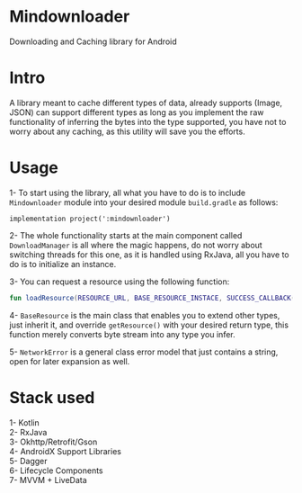 # Mindownloader
Downloading and Caching library for Android

# Intro
A library meant to cache different types of data, already supports (Image, JSON) can support different types as long as you implement the raw functionality of inferring the bytes into the type supported, you have not to worry about any caching, as this utility will save you the efforts.

# Usage
1- To start using the library, all what you have to do is to include `Mindownloader` module into your desired module `build.gradle` as follows:
```
implementation project(':mindownloader')
```

2- The whole functionality starts at the main component called `DownloadManager` is all where the magic happens, do not worry about switching threads for this one, as it is handled using RxJava, all you have to do is to initialize an instance.

3- You can request a resource using the following function:
```kotlin
fun loadResource(RESOURCE_URL, BASE_RESOURCE_INSTACE, SUCCESS_CALLBACK(BaseResource), FAILURE_CALLBACK(NetworkError))
```

4- `BaseResource` is the main class that enables you to extend other types, just inherit it, and override `getResource()` with your desired return type, this function merely converts byte stream into any type you infer.

5- `NetworkError` is a general class error model that just contains a string, open for later expansion as well.

# Stack used
1- Kotlin</br>
2- RxJava</br>
3- Okhttp/Retrofit/Gson</br>
4- AndroidX Support Libraries</br>
5- Dagger</br>
6- Lifecycle Components</br>
7- MVVM + LiveData </br>
